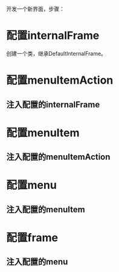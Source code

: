 开发一个新界面，步骤：

# 配置internalFrame

创建一个类，继承DefaultInternalFrame。

# 配置menuItemAction

## 注入配置的internalFrame

# 配置menuItem

## 注入配置的menuItemAction

# 配置menu

## 注入配置的menuItem

# 配置frame

## 注入配置的menu

